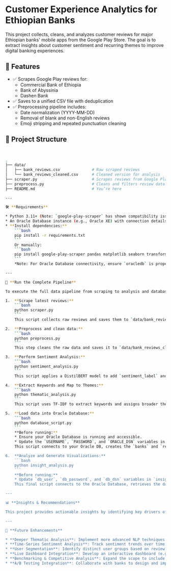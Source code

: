# Customer Experience Analytics for Ethiopian Banks

This project collects, cleans, and analyzes customer reviews for major Ethiopian banks' mobile apps from the Google Play Store. The goal is to extract insights about customer sentiment and recurring themes to improve digital banking experiences.

## 🚀 Features

- ✅ Scrapes Google Play reviews for:
  - Commercial Bank of Ethiopia
  - Bank of Abyssinia
  - Dashen Bank
- ✅ Saves to a unified CSV file with deduplication
- ✅ Preprocessing pipeline includes:
  - Date normalization (YYYY-MM-DD)
  - Removal of blank and non-English reviews
  - Emoji stripping and repeated punctuation cleaning

## 📂 Project Structure
```bash
    
```
```bash
.
├── data/
│   ├── bank_reviews.csv              # Raw scraped reviews
│   └── bank_reviews_cleaned.csv      # Cleaned version for analysis
├── scraper.py                        # Scrapes reviews from Google Play
├── preprocess.py                     # Cleans and filters review data
├── README.md                         # You’re here

---

🛠️ **Requirements**

* Python 3.11+ (Note: `google-play-scraper` has shown compatibility issues with Python 3.13+, so 3.11 or 3.12 is recommended).
* An Oracle Database instance (e.g., Oracle XE) with connection details (username, password, DSN) accessible from your environment.
* **Install dependencies:**
    ```bash
    pip install -r requirements.txt
    ```
    Or manually:
    ```bash
    pip install google-play-scraper pandas matplotlib seaborn transformers torch scipy oracledb langdetect scikit-learn
    ```
    *Note: For Oracle Database connectivity, ensure `oracledb` is properly configured, which might require Oracle Client libraries depending on your setup.*

---

🧪 **Run the Complete Pipeline**

To execute the full data pipeline from scraping to analysis and database integration:

1.  **Scrape latest reviews:**
    ```bash
    python scraper.py
    ```
    This script collects raw reviews and saves them to `data/bank_reviews.csv`.

2.  **Preprocess and clean data:**
    ```bash
    python preprocess.py
    ```
    This step cleans the raw data and saves it to `data/bank_reviews_cleaned.csv`.

3.  **Perform Sentiment Analysis:**
    ```bash
    python sentiment_analysis.py
    ```
    This script applies a DistilBERT model to add `sentiment_label` and `sentiment_score` columns, saving the output to `data/bank_reviews_with_sentiment.csv`.

4.  **Extract Keywords and Map to Themes:**
    ```bash
    python thematic_analysis.py
    ```
    This script uses TF-IDF to extract keywords and assigns broader themes to each review, saving the enhanced dataset to `data/bank_reviews_with_sentiment_and_themes.csv`.

5.  **Load data into Oracle Database:**
    ```bash
    python database_script.py
    ```
    **Before running:**
    * Ensure your Oracle Database is running and accessible.
    * Update the `USERNAME`, `PASSWORD`, and `ORACLE_DSN` variables in `database_script.py` with your actual database credentials.
    This script connects to your Oracle DB, creates the `banks` and `reviews` tables (if they don't exist), and inserts the processed data from `bank_reviews_with_sentiment_and_themes.csv`.

6.  **Analyze and Generate Visualizations:**
    ```bash
    python insight_analysis.py
    ```
    **Before running:**
    * Update `db_user`, `db_password`, and `db_dsn` variables in `insight_analysis.py` to match your Oracle Database credentials.
    This final script connects to the Oracle Database, retrieves the data, performs statistical analysis, and generates visualization plots (e.g., `rating_distribution_from_db.png`, `sentiment_distribution_from_db.png`, `positive_words_barchart_from_db.png`, `negative_words_barchart_from_db.png`) in your project directory.

---

📊 **Insights & Recommendations**

This project provides actionable insights by identifying key drivers of positive customer experience (e.g., app simplicity, strong performance, reliable core functionalities like transfers) and major pain points (e.g., transaction failures, system errors, verification issues). Through comparative analysis of CBE, BOA, and Dashen Bank, it highlights unique challenges and strengths, offering targeted recommendations for app improvements focused on consistency, stability, and user-friendliness.

---

🚀 **Future Enhancements**

* **Deeper Thematic Analysis**: Implement more advanced NLP techniques (e.g., Topic Modeling like LDA) for richer, underlying theme discovery.
* **Time-Series Sentiment Analysis**: Track sentiment trends over time to effectively evaluate the impact of app updates and new features.
* **User Segmentation**: Identify distinct user groups based on review characteristics to offer more tailored recommendations.
* **Live Dashboard Integration**: Develop an interactive dashboard (e.g., using Dash or Streamlit) for real-time monitoring and visualization of customer feedback.
* **Benchmarking & Competitive Analysis**: Expand the scope to include more competitors or international banking apps for broader market insights.
* **A/B Testing Integration**: Collaborate with banks to design and implement A/B tests for recommended features, using sentiment shifts as key success metrics.

